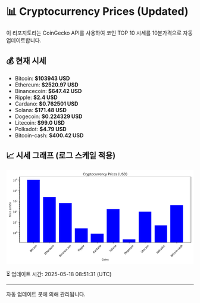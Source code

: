 
# 📊 Cryptocurrency Prices (Updated)

이 리포지토리는 CoinGecko API를 사용하여 코인 TOP 10 시세를 10분가격으로 자동 업데이트합니다.

## 💰 현재 시세
- Bitcoin: **$103943 USD**
- Ethereum: **$2520.97 USD**
- Binancecoin: **$647.42 USD**
- Ripple: **$2.4 USD**
- Cardano: **$0.762501 USD**
- Solana: **$171.48 USD**
- Dogecoin: **$0.224329 USD**
- Litecoin: **$99.0 USD**
- Polkadot: **$4.79 USD**
- Bitcoin-cash: **$400.42 USD**

## 📈 시세 그래프 (로그 스케일 적용)
![Crypto Prices](crypto_prices.png)

⏳ 업데이트 시간: 2025-05-18 08:51:31 (UTC)

---
자동 업데이트 봇에 의해 관리됩니다.
